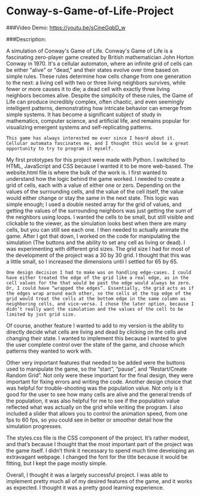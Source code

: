 # Conway-s-Game-of-Life-Project

###Video Demo: https://youtu.be/sCjneGqbD_w 

###Description:

A simulation of Conway's Game of Life. Conway's Game of Life is a fascinating zero-player game created by British mathematician John Horton Conway in 1970. 
It's a cellular automaton, where an infinite grid of cells can be either "alive" or "dead," and their states evolve over time based on simple rules. These rules determine how cells change from one generation to the next: a living cell with two or three living neighbors survives, while fewer or more causes it to die; a dead cell with exactly three living neighbors becomes alive. 
Despite the simplicity of these rules, the Game of Life can produce incredibly complex, often chaotic, and even seemingly intelligent patterns, demonstrating how intricate behavior can emerge from simple systems. It has become a significant subject of study in mathematics, computer science, and artificial life, and remains popular for visualizing emergent systems and self-replicating patterns.

	This game has always interested me ever since I heard about it. Cellular automata fascinates me, and I thought this would be a great opportunity to try to program it myself. 
My first prototypes for this project were made with Python. I switched to HTML, JavaScript and CSS because I wanted it to be more web-based. The website.html file is where the bulk of the work is. I first wanted to understand how the logic behind the game worked. I needed to create a grid of cells, each with a value of either one or zero.  Depending on the values of the surrounding cells, and the value of the cell itself, the value would either change or stay the same in the next state. This logic was simple enough; I used a double nested array for the grid of values, and getting the values of the surrounding neighbors was just getting the sum of the neighbors using loops. I wanted the cells to be small,  but still visible and clickable to the viewer, as the simulation looks best when there are many cells, but you can still see each one. I then needed to actually animate the game. After I got that down, I worked on the code for manipulating the simulation (The buttons and the ability to set any cell as living or dead). I was experimenting with different grid sizes. The grid size I had for most of the development of the project was a 30 by 30 grid. I thought that this was a little small, so I increased the dimensions until I settled for 65 by 65.

	One design decision I had to make was on handling edge-cases. I could have either treated the edge of the grid like a real edge, as in the cell values for the that would be past the edge would always be zero. Or, I could have “wrapped the edges”. Essentially, the grid acts as if the edges wrap around each other, so the cells at the top edge of the grid would treat the cells at the bottom edge in the same column as neighboring cells, and vice-versa. I chose the later option, because I didn’t really want the simulation and the values of the cell to be limited by just grid size. 

Of course, another feature I wanted to add to my version is the ability to directly decide what cells are living and dead by clicking on the cells and changing their state. I wanted to implement this because I wanted to give the user complete control over the state of the game, and choose which patterns they wanted to work with. 

Other very important features that needed to be added were the buttons used to manipulate the game, so the “start”, “pause”, and “Restart/Create Random Grid”. Not only were these important for the final design, they were important for fixing errors and writing the code. Another design choice that was helpful for trouble-shooting was the population value. Not only is it good for the user to see how many cells are alive and the general trends of the population, it was also helpful for me to see if the population value reflected what was actually on the grid while writing the program. I also included a slider that allows you to control the animation speed, from one fps to 60 fps, so you could see in better or smoother detail how the simulation progresses. 

The styles.css file is the CSS component of the project. It’s rather modest, and that’s because I thought that the most important part of the project was the game itself. I didn’t think it necessary to spend much time developing an extravagant webpage. I changed the font for the title because it would be fitting, but I kept the page mostly simple. 

Overall, I thought it was a largely successful project. I was able to implement pretty much all of my desired features of the game, and it works as expected. I thought it was a pretty good learning experience.
